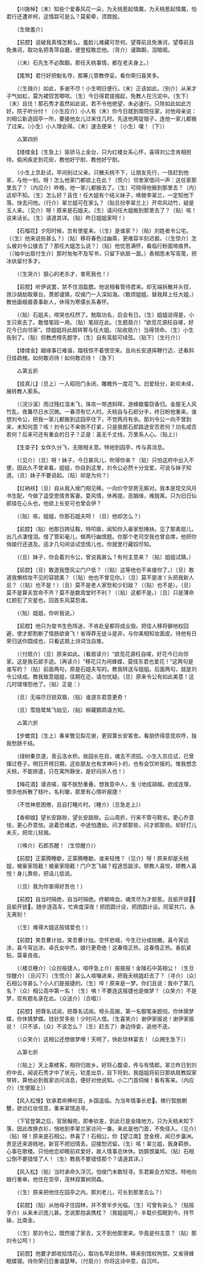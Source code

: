 <!-- { "loadSidebar": true } -->
　　【川拨棹】〔末〕知些个爱春风花一朵，为夭桃惹起情魔，为夭桃惹起情魔，怕君行还遭斧柯，这情踪可是么？莫萦牵，须蹬脱。 

　　〔生做羞介〕 

　　【前腔】说破我真情怎赖么，羞脸儿难藏可奈何。望尊前且免谯诃，望尊前且免谯诃，取功名把青萍自磨，便登程敢恋他。〔背介〕谩踟蹰，泪暗阁。 

　　（〔末〕石先生不必踟蹰。那任夭桃事情，都在老夫身上。） 

　　【尾煞】君行好把魁名夺，那筹儿管教停妥。看你荣归喜笑多。 

　　（〔生揖介〕如此，多谢不尽！小生明日便行。〔末〕正该如此。〔别介〕从来才子气如虹，莫为裙钗苦唧哝。〔生〕今日得君提掇起，免教人在污泥中。〔生下〕〔末〕且住！那石秀才虽然如此说，若不令他绝望，未必速行。只除如此如此方好。院子听分付！〔小生应介〕小人有〔末〕你今日就到南院任家，对他母亲说：刘相公新造园亭一所，要接他女儿过来住几时。先送他两锭银子，连他一家儿都搬了过来。〔小生〕小人理会得。〔末〕速去便来！〔小生〕嗄！〔下〕） 

　　△第四折 

　　【缕缕金】〔生急上〕驱骄马上金台，只为红楼女系心怀，喜得刘公念肯相担待。偷闲疾走到花街，教他好宁耐、教他好宁耐。 

　　（小生上京赴试，早间别过父亲。只撇夭桃不下，让朋友先行，一径赶到他家，与他一别。呀！怎么他家门都锁上在此？〔慌介〕邻舍家借问一声：这任家那里去了？〔内应介〕昨晚，他一家儿都搬去了。〔生〕可晓得他搬到那里去？〔内〕这却不知。〔生〕怎么好？且住！任大姐有个结义妹子，唤做李翠兰，一定知他下落。快去问他。〔行介〕翠兰姐可在家么？〔贴旦扮李翠兰上〕开帘风动竹，疑是玉人来。〔见介〕呀！原来是石姐夫。〔生〕请问任大姐搬到那里去了？〔贴〕咳！说来话长。〔生〕请道其详。〔贴〕昨日姐姐家呵！） 

　　【石榴花】夕阳时候，忽有使星来。（〔生〕是谁家？）〔贴〕刘姓者令公宅。（〔生〕他来说些甚么？）〔贴〕移将春色过幽斋，更难容半刻迟捱。（〔生惊介〕怎么被刘令公接去了？那任大姐怎么说？）〔贴〕他忧思满怀，看临行粉面啼痕界。（〔袖中出扇付生介〕那时匆匆不及写书，只留下纨扇一面。）表相思未写鸾笺，把冰纨留付多才。 

　　（〔生哭介〕狠心的老杀才，害死我也！） 

　　【前腔】听伊说罢，禁不住泪盈腮。他说相看管待君来。却无端拆散并头钗，效沙胡劫取章台。萧郎谩猜，叹侯门一入深如海。（敢烦姐姐，替我拜上任大姐，）教他画蛾眉善事新人，休得为寒儒长系春怀。 

　　（〔贴〕石姐夫，啼哭也枉然了。勉取功名，后会有日。〔生〕姐姐说得是，小生只索去了。敢借笔砚一用。〔贴〕笔砚在此。〔生题扇介〕“欲觅花源枉自嗟，好花今已向邻家”。烦姐姐将此扇转寄与任大姐。〔贴收扇介〕当得领命。〔生〕小生告别了。〔贴〕但教虎榜先题字，〔生〕自有鸾胶可续弦。〔贴下〕〔生行介〕） 

　　【缕缕金】姻缘事已难谐，踏枝惊不着恨空来。且向长安道挥鞭行迈，还看斜日挂疏槐。如何敢迟待！如何敢迟待！〔急下〕 

　　△第五折 

　　【挂真儿】〔旦上〕一入昭阳门永闭，雕檐外一度花飞。旧爱轻分，新欢未续，展转教人萦系。 

　　（〔浣沙溪〕雨过残红湿未飞，珠帘一带透斜晖，游蜂酿蜜窃香归。金屋无人风竹乱，夜篝尽日水沉微。一春须有忆人时。夭桃自与石郎分手，终日盼他重来。谁想刘令公，把我一家儿都搬到这园亭住下，不觉两月有余。那刘令公一向不曾到来，未知何意？咳！刘令公不来倒不打紧，只是我那石郎路途安否若何？功名成否若何？后来可还有重会的日子？正是：虽无千丈线，万里系人心。〔贴上〕） 

　　【生查子】女伴久分飞，无限相关意。特地到园亭，传与真消息。 

　　（〔见介〕〔旦〕呀！妹子，今日甚风儿，吹得你来？〔贴〕只怕这府中出入不便，因此久不曾来看。姐姐，你自到这里，刘令公必然十分宠爱。可说与妹子知道。〔旦〕妹子不要说起。〔贴〕却是为何？） 

　　【红衲袄】〔旦〕自从我入侯门相见稀，一向价守空房无厮对。我本是现交风月书生配，今做了遥受恩情贵客妻。耍风情，休再提。恶姻缘，难脱离。只为旧日仙郎挂在心头也，他欲上长安可也曾会伊？ 

　　（〔贴〕咳，姐姐，你那石姐夫呵！〔旦〕他却怎么？） 

　　【前腔】〔贴〕他那日跨征鞍，特叩扉，闻知你入豪家愁掩袂。见了那素扇儿，出几点凄惶泪。借了管彩毫儿，做两行幽恨题。你那个老司空我也曾会席，他把你俏娘行还道及。适才几句闲谈试恁情儿也，你就里行藏奴尽知。 

　　（〔旦〕妹子，你会着刘令公，曾说我甚么？有何主意来？〔贴〕姐姐试猜。） 

　　【前腔】〔旦〕敢道我堕风尘门户低？（〔贴〕这等他也不来接你了。）〔旦〕敢道我懒梳妆不见的容貌美？（〔贴〕他也不曾见你。）〔旦〕莫不是泼丫头把我新人忌？（〔贴〕也不是！）〔旦〕莫不是老人家愁和少妇敌？（〔贴〕也不是）。〔旦〕莫不是算夫宫命不齐？莫不是数周堂时不利？（〔贴〕这都不是。）〔旦〕只是薄命红颜犯了灾星也，回首东风莫怨谁。 

　　（〔贴〕姐姐，你听我说。） 

　　【前腔】他只为俊书生色阵迷，不肯赴皇都将成业毁。把佳人移将僻地权回避，使才郎割断了情肠欲奋飞！省得莽无徒斗是非，与你美相知妆面皮。待他有日荣归送你圆成也，只看这扇上诗词当自推。 

　　（〔付扇介〕〔旦〕原来如此。〔看扇读介〕“欲觅花源枉自嗟，好花今已向邻家。这是我石郎手迹。〔再读介〕“移花只为闲蜂蝶，莫怪东君也爱花！”这两句是谁写的？〔贴〕前面两句，原是石姐夫写的。教我转送与姐姐。后面两句，就是刘令公续成。教我致意姐姐，佳期在迩，请勿忧疑。〔旦〕原来令公有如此美意！这几时错埋怨他了。〔贴〕正是：） 

　　〔旦〕无端尽日锁双眉，〔贴〕谁道东君意更奇！ 

　　〔旦〕雪隐鹭鸶飞始见，〔贴〕柳藏鹦鹉语方知。 

　　△第六折 

　　【步蟾宫】〔生上〕春来瞥见梨花谢，更寂寞长安客舍。看朋侪得意竞欢呼，独我愁肠千结。 

　　（绿树秦京道，青云洛水桥。故园长在目，魂去不须招。小生入京应试，已曾撺过卷子。明日开榜日期，这些朋友也有求神问卜的，也有会饮听报的。惟我想念夭桃，不能排遣，只在寓所静坐，是好闷杀人也！） 

　　【梅花酒】谩咨嗟，摆不脱愁重叠。想我意中人，戋刂地成胡越。欲成连理，恨杀他拆散了枝叶。名利辙，那里有心情听报捷！ 

　　（不觉神思困倦，且自打睡片时。〔睡介〕〔旦急走上〕） 

　　【香柳娘】望长安路赊，望长安路赊。云山周折，行来不管弓鞋劣。更心乔意怯，更心乔意怯。追着恐难遮，中途怕遭劫。问才郎那些，问才郎那些。却好灯儿未灭，把帘儿轻揭。 

　　（〔唤介〕石郎苏醒！〔生惊醒介〕） 

　　【前腔】正蒙腾睡歇，正蒙腾睡歇。谁来轻拽？〔见介〕呀！原来却是夭桃姐，被豪家阻截！被豪家阻截！门户怎飞越？程途恁跋涉。顿教人喜悦，顿教人喜悦！身儿靠些，把话儿低说。 

　　（〔旦〕我为你害得好苦也！） 

　　【前腔】自当时隔绝，自当时隔绝。终朝啼血，魂灵尽为才郎惹。且偷开锁，且偷开锁。随步逐高车，忙奔度深夜！把团圆计设，把团圆计设。同室共穴，永无离别！ 

　　（〔生〕难得大姐这般错爱也！） 

　　【前腔】笑吾曹计拙，笑吾曹计拙。空怀悲咽，今生已分成抛撇。喜今宵远涉，喜今宵远涉。卓氏女中杰，娘行更奇绝！这春情正热，这春情正热。香肌紧贴，莫辜良夜。 

　　（〔楼旦睡介〕〔众扮报捷人，喧呼急上介〕报报报！金陵石中英相公！〔生旦惊醒介〕〔旦闪下〕〔生慌介〕甚么人喧嚷进来，把我夭桃姐赶去了？〔寻介〕〔众〕石相公寻甚么？小人们是报捷的。〔生〕啐！原来是一梦。你们且说：我中了第几名？〔众〕相公高中第一名！〔生〕咦！不要连这报捷也是做梦？〔众笑介〕不是梦，现有题名录在此。〔众送介〕〔合唱〕） 

　　【前腔】把尊名试阅，把尊名试阅。榜头高揭，第一名御笔亲题彻。你休猜梦蝶，你休猜梦蝶。钱钞赏多些！少时问人借。〔生喜笑介〕谢伊家报说！谢伊家报说！（只不该，〔众〕不该怎么？〔生〕赶去了）身边侍妾，追他不迭。 

　　（〔众笑介〕这相公还想做梦哩！天明了，快赴琼林宴去！〔众拥生急下〕） 

　　△第七折 

　　（〔贴上〕天上乘槎客，相将归故乡。好将心腹语，传与有情郎。翠兰昨日到刘府中去，闻说石秀才中了状元，钦差出京，目下将到。我姐姐将前日那纨扇教奴家带转，算他必到我家访问消息，便好对他说知。小二门首伺候！看有客来。〔内应介〕〔生便服上〕） 

　　【风入松慢】钦承君命捧纶音，乡国遥临。为当年情事长悲。微行暂脱朝簪，欲访红妆信息，重来翠馆追寻。 

　　（下官登第之后，官居翰苑，即奉钦差，到此已是金陵地方。只为夭桃未知下落，因此改换衣衫，悄地到李翠兰家访问一番。来此是他门首，不免径入。〔见介〕〔贴〕呀！原来是石相公。恭喜了！石相公，你【望江南】登金榜，闻已步瀛洲。贵足还来游贱地，新官不把旧情丢。迎接恕迟留。〔生〕咳！翠兰姐，我身羁旅，心事在歌楼。只怕他恋却眼前欢爱好，故人情事总休休。妨鹊恨巢鸠。〔贴〕石相公倒不要错怪了人！〔生〕教我不要错怪那个？请道其详。） 

　　【风入松】〔贴〕当时承命久浮沉，怕侯门未敢轻寻。东君厮会方知恁。特地向娘行重审。他住在空亭，茂林寂寞树阴森。 

　　（〔生〕原来把他住在园亭之内。那刘老儿，可长到那里去么？） 

　　【前腔】〔贴〕从他母子住园林，并不曾半步光临。〔生〕可曾有染么？〔贴摇手介〕从来未识庞儿甚。怎说那抱衾携枕？（我姐姐呵，）半载价孤眠到今。持节操，比南金。 

　　（〔生〕那刘令公，既然接了家去，又不到他那里来。毕竟是何主意？〔贴〕那刘令公呵！） 

　　【前腔】他要才郎收拾惜花心，取功名早赴琼林。移来别馆权拘禁。又省得蜂眠蝶寝。待你荣归日重谐瑟琴。〔付扇介〕你将这诗中意，自沉吟。 

